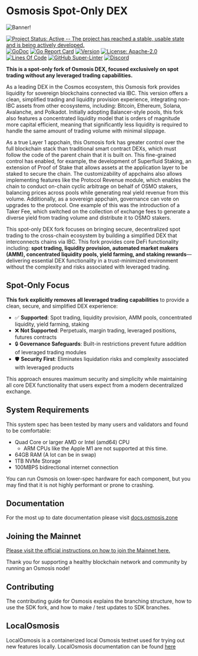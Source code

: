# Osmosis Spot-Only DEX

![Banner!](assets/banner.png)

[![Project Status: Active -- The project has reached a stable, usable
state and is being actively
developed.](https://img.shields.io/badge/repo%20status-Active-green.svg?style=flat-square)](https://www.repostatus.org/#active)
[![GoDoc](https://img.shields.io/badge/godoc-reference-blue?style=flat-square&logo=go)](https://pkg.go.dev/github.com/osmosis-labs/osmosis/v11)
[![Go Report
Card](https://goreportcard.com/badge/github.com/osmosis-labs/osmosis?style=flat-square)](https://goreportcard.com/report/github.com/osmosis-labs/osmosis/v11)
[![Version](https://img.shields.io/github/tag/osmosis-labs/osmosis.svg?style=flat-square)](https://github.com/osmosis-labs/osmosis/releases/latest)
[![License:
Apache-2.0](https://img.shields.io/github/license/osmosis-labs/osmosis.svg?style=flat-square)](https://github.com/osmosis-labs/osmosis/blob/main/LICENSE)
[![Lines Of
Code](https://img.shields.io/tokei/lines/github/osmosis-labs/osmosis?style=flat-square)](https://github.com/osmosis-labs/osmosis)
[![GitHub
Super-Linter](https://img.shields.io/github/actions/workflow/status/osmosis-labs/osmosis/lint.yml?style=flat-square&label=Lint)](https://github.com/marketplace/actions/super-linter)
[![Discord](https://badgen.net/badge/icon/discord?icon=discord&label)](https://discord.gg/osmosis)

**This is a spot-only fork of Osmosis DEX, focused exclusively on spot trading without any leveraged trading capabilities.**

As a leading DEX in the Cosmos ecosystem, this Osmosis fork provides liquidity for sovereign blockchains connected via IBC. This version offers a clean, simplified trading and liquidity provision experience, integrating non-IBC assets from other ecosystems, including: Bitcoin, Ethereum, Solana, Avalanche, and Polkadot. Initially adopting Balancer-style pools, this fork also features a concentrated liquidity model that is orders of magnitude more capital efficient, meaning that significantly less liquidity is required to handle the same amount of trading volume with minimal slippage.

As a true Layer 1 appchain, this Osmosis fork has greater control over the full blockchain stack than traditional smart contract DEXs, which must follow the code of the parent chain that it is built on. This fine-grained control has enabled, for example, the development of Superfluid Staking, an extension of Proof of Stake that allows assets at the application layer to be staked to secure the chain. The customizability of appchains also allows implementing features like the Protocol Revenue module, which enables the chain to conduct on-chain cyclic arbitrage on behalf of OSMO stakers, balancing prices across pools while generating real yield revenue from this volume. Additionally, as a sovereign appchain, governance can vote on upgrades to the protocol. One example of this was the introduction of a Taker Fee, which switched on the collection of exchange fees to generate a diverse yield from trading volume and distribute it to OSMO stakers.

This spot-only DEX fork focuses on bringing secure, decentralized spot trading to the cross-chain ecosystem by building a simplified DEX that interconnects chains via IBC. This fork provides core DeFi functionality including: **spot trading, liquidity provision, automated market makers (AMM), concentrated liquidity pools, yield farming, and staking rewards**—delivering essential DEX functionality in a trust-minimized environment without the complexity and risks associated with leveraged trading.

## Spot-Only Focus

**This fork explicitly removes all leveraged trading capabilities** to provide a clean, secure, and simplified DEX experience:

- ✅ **Supported**: Spot trading, liquidity provision, AMM pools, concentrated liquidity, yield farming, staking
- ❌ **Not Supported**: Perpetuals, margin trading, leveraged positions, futures contracts
- 🔒 **Governance Safeguards**: Built-in restrictions prevent future addition of leveraged trading modules
- 🛡️ **Security First**: Eliminates liquidation risks and complexity associated with leveraged products

This approach ensures maximum security and simplicity while maintaining all core DEX functionality that users expect from a modern decentralized exchange.

## System Requirements

This system spec has been tested by many users and validators and found
to be comfortable:

- Quad Core or larger AMD or Intel (amd64) CPU
  - ARM CPUs like the Apple M1 are not supported at this time.
- 64GB RAM (A lot can be in swap)
- 1TB NVMe Storage
- 100MBPS bidirectional internet connection

You can run Osmosis on lower-spec hardware for each component, but you
may find that it is not highly performant or prone to crashing.

## Documentation

For the most up to date documentation please visit
[docs.osmosis.zone](https://docs.osmosis.zone/)

## Joining the Mainnet

[Please visit the official instructions on how to join the Mainnet
here.](https://docs.osmosis.zone/overview/validate/joining-mainnet)

Thank you for supporting a healthy blockchain network and community by
running an Osmosis node!

## Contributing

The contributing guide for Osmosis explains the branching structure, how
to use the SDK fork, and how to make / test updates to SDK branches.

## LocalOsmosis

LocalOsmosis is a containerized local Osmosis testnet used for trying out new features locally. 
LocalOsmosis documentation can be found [here](https://github.com/osmosis-labs/osmosis/tree/main/tests/localosmosis)
